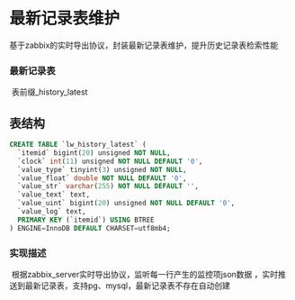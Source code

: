 # 最新记录表维护
  基于zabbix的实时导出协议，封装最新记录表维护，提升历史记录表检索性能

### 最新记录表	

​			表前缀_history_latest

## 表结构

```sql
CREATE TABLE `lw_history_latest` (
  `itemid` bigint(20) unsigned NOT NULL,
  `clock` int(11) unsigned NOT NULL DEFAULT '0',
  `value_type` tinyint(3) unsigned NOT NULL,
  `value_float` double NOT NULL DEFAULT '0',
  `value_str` varchar(255) NOT NULL DEFAULT '',
  `value_text` text,
  `value_uint` bigint(20) unsigned NOT NULL DEFAULT '0',
  `value_log` text,
  PRIMARY KEY (`itemid`) USING BTREE
) ENGINE=InnoDB DEFAULT CHARSET=utf8mb4;
```





### 实现描述

​	根据zabbix_server实时导出协议，监听每一行产生的监控项json数据 ，实时推送到最新记录表，支持pg、mysql，最新记录表不存在自动创建
